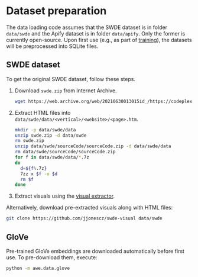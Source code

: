# Dataset preparation

The data loading code assumes that the SWDE dataset is in folder `data/swde`
and the Apify dataset is in folder `data/apify`.
Only the former is currently open-source.
Upon first use (e.g., as part of [training](train.md)),
the datasets will be preprocessed into SQLite files.

## SWDE dataset

To get the original SWDE dataset, follow these steps.

1. Download `swde.zip` from Internet Archive.

   ```bash
   wget https://web.archive.org/web/20210630013015id_/https://codeplexarchive.blob.core.windows.net/archive/projects/swde/swde.zip
   ```

2. Extract HTML files into `data/swde/data/<vertical>/<website>/<page>.htm`.

   ```bash
   mkdir -p data/swde/data
   unzip swde.zip -d data/swde
   rm swde.zip
   unzip data/swde/sourceCode/sourceCode.zip -d data/swde/data
   rm data/swde/sourceCode/sourceCode.zip
   for f in data/swde/data/*.7z
   do
     d=${f%.7z}
     7zz x $f -o $d
     rm $f
   done
   ```

3. Extract visuals using the [visual extractor](extractor.md).

Alternatively, download pre-extracted visuals along with HTML files:

```bash
git clone https://github.com/jjonescz/swde-visual data/swde
```

## GloVe

Pre-trained GloVe embeddings are downloaded automatically before first use.
To pre-download them, execute:

```bash
python -m awe.data.glove
```
